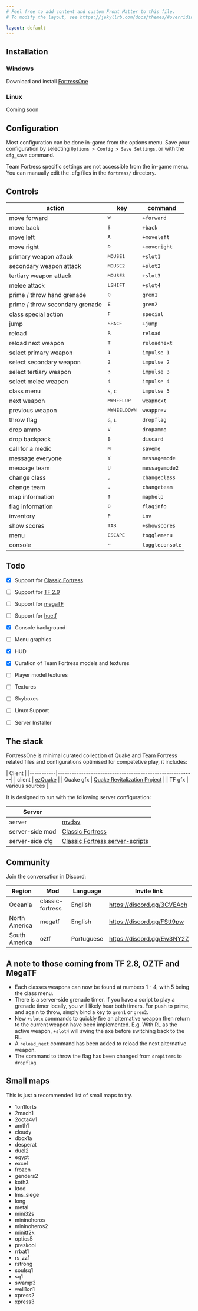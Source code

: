 ```yaml
---
# Feel free to add content and custom Front Matter to this file.
# To modify the layout, see https://jekyllrb.com/docs/themes/#overriding-theme-defaults

layout: default
---
```



## Installation

### Windows

Download and install [FortressOne](https://github.com/FortressOne/fortress-one-installer/releases/latest)


### Linux

Coming soon


## Configuration

Most configuration can be done in-game from the options menu. Save your
configuration by selecting `Options > Config > Save Settings`, or with the
`cfg_save` command.

Team Fortress specific settings are not accessible from the in-game menu. You
can manually edit the .cfg files in the `fortress/` directory.


## Controls

| action                          | key                        | command         |
|---------------------------------|----------------------------|-----------------|
| move forward                    | <kbd>W</kbd>               | `+forward`      |
| move back                       | <kbd>S</kbd>               | `+back`         |
| move left                       | <kbd>A</kbd>               | `+moveleft`     |
| move right                      | <kbd>D</kbd>               | `+moveright`    |
| primary weapon attack           | <kbd>MOUSE1</kbd>          | `+slot1`        |
| secondary weapon attack         | <kbd>MOUSE2</kbd>          | `+slot2`        |
| tertiary weapon attack          | <kbd>MOUSE3</kbd>          | `+slot3`        |
| melee attack                    | <kbd>LSHIFT</kbd>          | `+slot4`        |
| prime / throw hand grenade      | <kbd>Q</kbd>               | `gren1`         |
| prime / throw secondary grenade | <kbd>E</kbd>               | `gren2`         |
| class special action            | <kbd>F</kbd>               | `special`       |
| jump                            | <kbd>SPACE</kbd>           | `+jump`         |
| reload                          | <kbd>R</kbd>               | `reload`        |
| reload next weapon              | <kbd>T</kbd>               | `reloadnext`    |
| select primary weapon           | <kbd>1</kbd>               | `impulse 1`     |
| select secondary weapon         | <kbd>2</kbd>               | `impulse 2`     |
| select tertiary weapon          | <kbd>3</kbd>               | `impulse 3`     |
| select melee weapon             | <kbd>4</kbd>               | `impulse 4`     |
| class menu                      | <kbd>5</kbd>, <kbd>C</kbd> | `impulse 5`     |
| next weapon                     | <kbd>MWHEELUP</kbd>        | `weapnext`      |
| previous weapon                 | <kbd>MWHEELDOWN</kbd>      | `weapprev`      |
| throw flag                      | <kbd>G</kbd>, <kbd>L</kbd> | `dropflag`      |
| drop ammo                       | <kbd>V</kbd>               | `dropammo`      |
| drop backpack                   | <kbd>B</kbd>               | `discard`       |
| call for a medic                | <kbd>M</kbd>               | `saveme`        |
| message everyone                | <kbd>Y</kbd>               | `messagemode`   |
| message team                    | <kbd>U</kbd>               | `messagemode2`  |
| change class                    | <kbd>,</kbd>               | `changeclass`   |
| change team                     | <kbd>.</kbd>               | `changeteam`    |
| map information                 | <kbd>I</kbd>               | `maphelp`       |
| flag information                | <kbd>O</kbd>               | `flaginfo`      |
| inventory                       | <kbd>P</kbd>               | `inv`           |
| show scores                     | <kbd>TAB</kbd>             | `+showscores`   |
| menu                            | <kbd>ESCAPE</kbd>          | `togglemenu`    |
| console                         | <kbd>~</kbd>               | `toggleconsole` |


## Todo

- [x] Support for [Classic Fortress](http://classicfortress.net/)
- [ ] Support for [TF 2.9](https://github.com/QWTF/server)
- [ ] Support for [megaTF](https://github.com/QWTF/server/tree/master/MegaTF_ClanEdition)
- [ ] Support for [huetf](https://github.com/gmtandi/huetf)
- [x] Console background
- [ ] Menu graphics
- [x] HUD
- [x] Curation of Team Fortress models and textures
- [ ] Player model textures
- [ ] Textures
- [ ] Skyboxes
- [ ] Linux Support
- [ ] Server Installer


## The stack

FortressOne is minimal curated collection of Quake and Team Fortress related files and configurations optimised for competetive play, it includes:


| Client    |
|-----------|----------------------------------------------------------|
| client    | [ezQuake](https://ezquake.github.io/)                    |
| Quake gfx | [Quake Revitalization Project](http://qrp.quakeone.com/) |
| TF gfx    | various sources                                          |


It is designed to run with the following server configuration:

| Server          |                                                                                       |
|-----------------|---------------------------------------------------------------------------------------|
| server          | [mvdsv](https://github.com/deurk/mvdsv)                                               |
| server-side mod | [Classic Fortress](http://classicfortress.net/)                                       |
| server-side cfg | [Classic Fortress server-scripts](https://github.com/Classic-Fortress/server-scripts) |


## Community

Join the conversation in Discord:

| Region        | Mod              | Language   | Invite link                  |
|---------------|------------------|------------|------------------------------|
| Oceania       | classic-fortress | English    | <https://discord.gg/3CVEAch> |
| North America | megatf           | English    | <https://discord.gg/FStt9pw>  |
| South America | oztf             | Portuguese | <https://discord.gg/Ew3NY2Z>  |


## A note to those coming from TF 2.8, OZTF and MegaTF

* Each classes weapons can now be found at numbers 1 - 4, with 5 being the
  class menu.
* There is a server-side grenade timer. If you have a script to play a grenade
  timer locally, you will likely hear both timers. For push to prime, and again
  to throw, simply bind a key to `gren1` or `gren2`.
* New `+slotx` commands to quickly fire an alternative weapon then return to
  the current weapon have been implemented. E.g. With RL as the active weapon,
`+slot4` will swing the axe before switching back to the RL.
* A `reload_next` command has been added to reload the next alternative weapon.
* The command to throw the flag has been changed from `dropitems` to
  `dropflag`.


## Small maps

This is just a recommended list of small maps to try.

- 1on1forts
- 2mach1
- 2octa4v1
- amth1
- cloudy
- dbox1a
- desperat
- duel2
- egypt
- excel
- frozen
- genders2
- koth3
- ktod
- lms_siege
- long
- metal
- mini32s
- mininoheros
- mininoheros2
- minitf2k
- optics5
- preskool
- rrbat1
- rs_zz1
- rstrong
- soulsq1
- sq1
- swamp3
- well1on1
- xpress2
- xpress3
